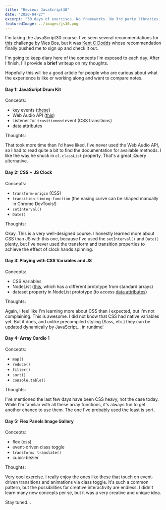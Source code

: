 ```yaml
---
title: "Review: JavaScript30"
date: "2020-04-27"
excerpt: "30 days of exercises. No frameworks. No 3rd party libraries. No tooling. Just VanillaJS."
featuredImage: ../images/js30.png
---
```


I'm taking the JavaScript30 course. I've seen several recommendations for [this](https://github.com/wesbos/JavaScript30) challenge by Wes Bos, but it was [Kent C Dodds](https://kentcdodds.com/) whose recommendation finally pushed me to sign up and check it out.

I'm going to keep diary here of the concepts I'm exposed to each day. After I finish, I'll provide a **brief** writeup on my thoughts.

Hopefully this will be a good article for people who are curious about what the experience is like or working along and want to compare notes.

#### Day 1: JavaScript Drum Kit

Concepts:

- key events ([these](http://keycode.info/))
- Web Audio API ([this](https://developer.mozilla.org/en-US/docs/Web/API/Web_Audio_API))
- Listener for ```trasitionend``` event (CSS transitions)
- data attributes

Thoughts:

That took more time than I'd have liked. I've never used the Web Audio API, so I had to read quite a bit to find the documentation for available methods. I like the way he snuck in ```el.classList``` property. That's a great jQuery alternative.

#### Day 2: CSS + JS Clock

Concepts:

- ```transform-origin``` (CSS)
- ```transition-timing-function``` (the easing curve can be shaped manually in Chrome DevTools!)
- ```setInterval()```
- ```Date()```

Thoughts:

Okay. This is a very well-designed course. I honestly learned more about CSS than JS with this one, because I've used the ```setInterval()``` and ```Date()``` plenty, but I've never used the transform and transition properties to achieve the effect of clock hands spinning.

#### Day 3: Playing with CSS Variables and JS

Concepts:

- CSS Variables
- NodeList ([this](https://developer.mozilla.org/en-US/docs/Web/API/NodeList), which has a different prototype from standard arrays)
- dataset property in NodeList prototype (to access [data attributes](https://developer.mozilla.org/en-US/docs/Learn/HTML/Howto/Use_data_attributes))

Thoughts:

Again, I feel like I'm learning more about CSS than I expected, but I'm not complaining. This is awesome. I did not know that CSS had native variables yet. But it does, and unlike precompiled styling (Sass, etc.) they can be updated dynamically by JavaScript... in runtime!

#### Day 4: Array Cardio 1

Concepts:

- ```map()```
- ```reduce()```
- ```filter()```
- ```sort()```
- ```console.table()```

Thoughts:

I've mentioned the last few days have been CSS heavy, not the case today. While I'm familiar with all these array functions, it's always fun to get another chance to use them. The one I've probably used the least is sort.

#### Day 5: Flex Panels Image Gallery

Concepts:

- flex (css)
- event-driven class toggle
- ```transform: translate()```
- cubic-bezier


Thoughts:

Very cool exercise. I really enjoy the ones like these that touch on event-driven transitions and animations via class toggle. It's such a common pattern, but the possibilities for creative interactivity are endless. I didn't learn many new concepts per se, but it was a very creative and unique idea.

Stay tuned...